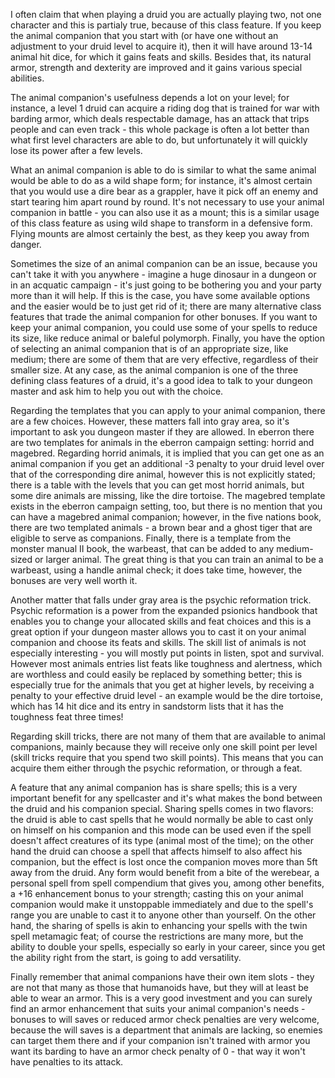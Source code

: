 I often claim that when playing a druid you are actually playing two, not one character and this is partialy true, because of this class feature. If you keep the animal companion that you start with (or have one without an adjustment to your druid level to acquire it), then it will have around 13-14 animal hit dice, for which it gains feats and skills. Besides that, its natural armor, strength and dexterity are improved and it gains various special abilities.

The animal companion's usefulness depends a lot on your level; for instance, a level 1 druid can acquire a riding dog that is trained for war with barding armor, which deals respectable damage, has an attack that trips people and can even track - this whole package is often a lot better than what first level characters are able to do, but unfortunately it will quickly lose its power after a few levels.

What an animal companion is able to do is similar to what the same animal would be able to do as a wild shape form; for instance, it's almost certain that you would use a dire bear as a grappler, have it pick off an enemy and start tearing him apart round by round. It's not necessary to use your animal companion in battle - you can also use it as a mount; this is a similar usage of this class feature as using wild shape to transform in a defensive form. Flying mounts are almost certainly the best, as they keep you away from danger.

Sometimes the size of an animal companion can be an issue, because you can't take it with you anywhere - imagine a huge dinosaur in a dungeon or in an acquatic campaign - it's just going to be bothering you and your party more than it will help. If this is the case, you have some available options and the easier would be to just get rid of it; there are many alternative class features that trade the animal companion for other bonuses. If you want to keep your animal companion, you could use some of your spells to reduce its size, like reduce animal or baleful polymorph. Finally, you have the option of selecting an animal companion that is of an appropriate size, like medium; there are some of them that are very effective, regardless of their smaller size. At any case, as the animal companion is one of the three defining class features of a druid, it's a good idea to talk to your dungeon master and ask him to help you out with the choice.

Regarding the templates that you can apply to your animal companion, there are a few choices. However, these matters fall into gray area, so it's important to ask you dungeon master if they are allowed. In eberron there are two templates for animals in the eberron campaign setting: horrid and magebred. Regarding horrid animals, it is implied that you can get one as an animal companion if you get an additional -3 penalty to your druid level over that of the corresponding dire animal, however this is not explicitly stated; there is a table with the levels that you can get most horrid animals, but some dire animals are missing, like the dire tortoise. The magebred template exists in the eberron campaign setting, too, but there is no mention that you can have a magebred animal companion; however, in the five nations book, there are two templated animals - a brown bear and a ghost tiger that are eligible to serve as companions. Finally, there is a template from the monster manual II book, the warbeast, that can be added to any medium-sized or larger animal. The great thing is that you can train an animal to be a warbeast, using a handle animal check; it does take time, however, the bonuses are very well worth it.

Another matter that falls under gray area is the psychic reformation trick. Psychic reformation is a power from the expanded psionics handbook that enables you to change your allocated skills and feat choices and this is a great option if your dungeon master allows you to cast it on your animal companion and choose its feats and skills. The skill list of animals is not especially interesting - you will mostly put points in listen, spot and survival. However most animals entries list feats like toughness and alertness, which are worthless and could easily be replaced by something better; this is especially true for the animals that you get at higher levels, by receiving a penalty to your effective druid level - an example would be the dire tortoise, which has 14 hit dice and its entry in sandstorm lists that it has the toughness feat three times!

Regarding skill tricks, there are not many of them that are available to animal companions, mainly because they will receive only one skill point per level (skill tricks require that you spend two skill points). This means that you can acquire them either through the psychic reformation, or through a feat.

A feature that any animal companion has is share spells; this is a very important benefit for any spellcaster and it's what makes the bond between the druid and his companion special. Sharing spells comes in two flavors: the druid is able to cast spells that he would normally be able to cast only on himself on his companion and this mode can be used even if the spell doesn't affect creatures of its type (animal most of the time); on the other hand the druid can choose a spell that affects himself to also affect his companion, but the effect is lost once the companion moves more than 5ft away from the druid. Any form would benefit from a bite of the werebear, a personal spell from spell compendium that gives you, among other benefits, a +16 enhancement bonus to your strength; casting this on your animal companion would make it unstoppable immediately and due to the spell's range you are unable to cast it to anyone other than yourself. On the other hand, the sharing of spells is akin to enhancing your spells with the twin spell metamagic feat; of course the restrictions are many more, but the ability to double your spells, especially so early in your career, since you get the ability right from the start, is going to add versatility.

Finally remember that animal companions have their own item slots - they are not that many as those that humanoids have, but they will at least be able to wear an armor. This is a very good investment and you can surely find an armor enhancement that suits your animal companion's needs - bonuses to will saves or reduced armor check penalties are very welcome, because the will saves is a department that animals are lacking, so enemies can target them there and if your companion isn't trained with armor you want its barding to have an armor check penalty of 0 - that way it won't have penalties to its attack.
